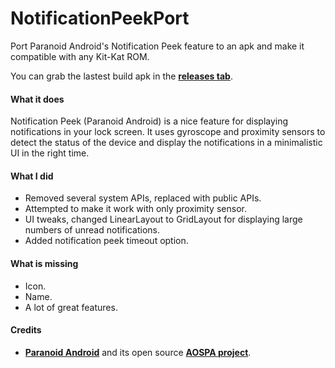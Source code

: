 NotificationPeekPort
====================

Port Paranoid Android's Notification Peek feature to an apk and make it compatible with any Kit-Kat ROM. 

You can grab the lastest build apk in the **[releases tab](https://github.com/lzanita09/NotificationPeekPort/releases)**.

#### What it does
Notification Peek (Paranoid Android) is a nice feature for displaying notifications in your lock screen. It uses gyroscope and proximity sensors to detect the status of the device and display the notifications in a minimalistic UI in the right time.

#### What I did
* Removed several system APIs, replaced with public APIs.
* Attempted to make it work with only proximity sensor.
* UI tweaks, changed LinearLayout to GridLayout for displaying large numbers of unread notifications.
* Added notification peek timeout option.


#### What is missing
* Icon.
* Name.
* A lot of great features.

#### Credits
* **[Paranoid Android](http://paranoidandroid.co/)** and its open source **[AOSPA project](https://github.com/AOSPA)**.